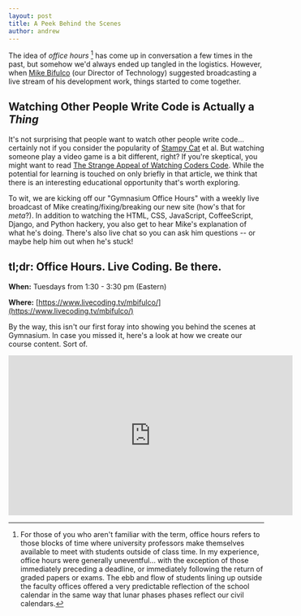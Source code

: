 ```yaml
---
layout: post
title: A Peek Behind the Scenes
author: andrew
---
```

The idea of _office hours_ [^1] has come up in conversation a few times in the past, but somehow we'd always ended up tangled in the logistics. However, when [Mike Bifulco](https://twitter.com/mbifulco) (our Director of Technology) suggested broadcasting a live stream of his development work, things started to come together.

## Watching Other People Write Code is Actually a _Thing_

It's not surprising that people want to watch other people write code... certainly not if you consider the popularity of [Stampy Cat](https://www.youtube.com/user/stampylonghead) et al. But watching someone play a video game is a bit different, right? If you're skeptical, you might want to read [The Strange Appeal of Watching Coders Code](https://medium.com/backchannel/the-strange-appeal-of-watching-coders-code-5c677b2c34ec/). While the potential for learning is touched on only briefly in that article, we think that there is an interesting educational opportunity that's worth exploring.

To wit, we are kicking off our "Gymnasium Office Hours" with a weekly live broadcast of Mike creating/fixing/breaking our new site (how's that for _meta_?). In addition to watching the HTML, CSS, JavaScript, CoffeeScript, Django, and Python hackery, you also get to hear Mike's explanation of what he's doing. There's also live chat so you can ask him questions -- or maybe help him out when he's stuck!

## tl;dr: Office Hours. Live Coding. Be there.

__When:__ Tuesdays from 1:30 - 3:30 pm (Eastern)

__Where:__ [https://www.livecoding.tv/mbifulco/](https://www.livecoding.tv/mbifulco/)

By the way, this isn't our first foray into showing you behind the scenes at Gymnasium. In case you missed it, here's a look at how we create our course content. Sort of.

<iframe width="560" height="315" src="https://www.youtube.com/embed/I1KGMtQBFs0?rel=0" frameborder="0" allowfullscreen></iframe>

[^1]: For those of you who aren't familiar with the term, office hours refers to those blocks of time where university professors make themselves available to meet with students outside of class time. In my experience, office hours were generally uneventful... with the exception of those immediately preceding a deadline, or immediately following the return of graded papers or exams. The ebb and flow of students lining up outside the faculty offices offered a very predictable reflection of the school calendar in the same way that lunar phases phases reflect our civil calendars.